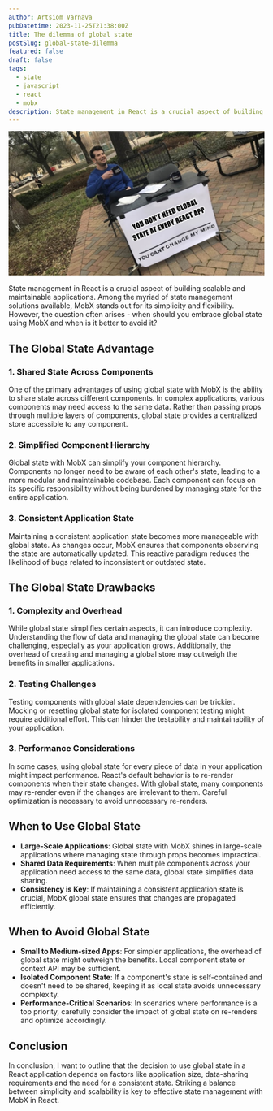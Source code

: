 ```yaml
---
author: Artsiom Varnava
pubDatetime: 2023-11-25T21:38:00Z
title: The dilemma of global state
postSlug: global-state-dilemma
featured: false
draft: false
tags:
  - state
  - javascript
  - react
  - mobx
description: State management in React is a crucial aspect of building scalable and maintainable applications. Among the myriad of state management solutions available, MobX stands out for its simplicity and flexibility. However, the question often arises - when should you embrace global state using MobX and when is it better to avoid it?
---
```


![Try to change my mind](./you-cant-change-my-mind.jpg)

State management in React is a crucial aspect of building scalable and maintainable applications. Among the myriad of state management solutions available, MobX stands out for its simplicity and flexibility. However, the question often arises - when should you embrace global state using MobX and when is it better to avoid it?

## The Global State Advantage

### 1. Shared State Across Components

One of the primary advantages of using global state with MobX is the ability to share state across different components. In complex applications, various components may need access to the same data. Rather than passing props through multiple layers of components, global state provides a centralized store accessible to any component.

### 2. Simplified Component Hierarchy

Global state with MobX can simplify your component hierarchy. Components no longer need to be aware of each other's state, leading to a more modular and maintainable codebase. Each component can focus on its specific responsibility without being burdened by managing state for the entire application.

### 3. Consistent Application State

Maintaining a consistent application state becomes more manageable with global state. As changes occur, MobX ensures that components observing the state are automatically updated. This reactive paradigm reduces the likelihood of bugs related to inconsistent or outdated state.

## The Global State Drawbacks

### 1. Complexity and Overhead

While global state simplifies certain aspects, it can introduce complexity. Understanding the flow of data and managing the global state can become challenging, especially as your application grows. Additionally, the overhead of creating and managing a global store may outweigh the benefits in smaller applications.

### 2. Testing Challenges

Testing components with global state dependencies can be trickier. Mocking or resetting global state for isolated component testing might require additional effort. This can hinder the testability and maintainability of your application.

### 3. Performance Considerations

In some cases, using global state for every piece of data in your application might impact performance. React's default behavior is to re-render components when their state changes. With global state, many components may re-render even if the changes are irrelevant to them. Careful optimization is necessary to avoid unnecessary re-renders.

## When to Use Global State

- **Large-Scale Applications**: Global state with MobX shines in large-scale applications where managing state through props becomes impractical.
- **Shared Data Requirements**: When multiple components across your application need access to the same data, global state simplifies data sharing.
- **Consistency is Key**: If maintaining a consistent application state is crucial, MobX global state ensures that changes are propagated efficiently.

## When to Avoid Global State

- **Small to Medium-sized Apps**: For simpler applications, the overhead of global state might outweigh the benefits. Local component state or context API may be sufficient.
- **Isolated Component State**: If a component's state is self-contained and doesn't need to be shared, keeping it as local state avoids unnecessary complexity.
- **Performance-Critical Scenarios**: In scenarios where performance is a top priority, carefully consider the impact of global state on re-renders and optimize accordingly.

## Conclusion

In conclusion, I want to outline that the decision to use global state in a React application depends on factors like application size, data-sharing requirements and the need for a consistent state. Striking a balance between simplicity and scalability is key to effective state management with MobX in React.
